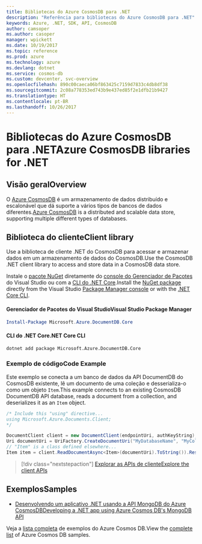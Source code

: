 ```yaml
---
title: Bibliotecas do Azure CosmosDB para .NET
description: "Referência para bibliotecas do Azure CosmosDB para .NET"
keywords: Azure, .NET, SDK, API, CosmosDB
author: camsoper
ms.author: casoper
manager: wpickett
ms.date: 10/19/2017
ms.topic: reference
ms.prod: azure
ms.technology: azure
ms.devlang: dotnet
ms.service: cosmos-db
ms.custom: devcenter, svc-overview
ms.openlocfilehash: 890c00caeca06bf863425c7159d7833c4db8df38
ms.sourcegitcommit: 2c08a778353ed743b9e437ed85f2e1dfb21b9427
ms.translationtype: HT
ms.contentlocale: pt-BR
ms.lasthandoff: 10/26/2017
---
```

# <a name="azure-cosmosdb-libraries-for-net"></a><span data-ttu-id="d0484-104">Bibliotecas do Azure CosmosDB para .NET</span><span class="sxs-lookup"><span data-stu-id="d0484-104">Azure CosmosDB libraries for .NET</span></span>

## <a name="overview"></a><span data-ttu-id="d0484-105">Visão geral</span><span class="sxs-lookup"><span data-stu-id="d0484-105">Overview</span></span>

<span data-ttu-id="d0484-106">O [Azure CosmosDB](https://docs.microsoft.com/azure/cosmos-db/introduction) é um armazenamento de dados distribuído e escalonável que dá suporte a vários tipos de bancos de dados diferentes.</span><span class="sxs-lookup"><span data-stu-id="d0484-106">[Azure CosmosDB](https://docs.microsoft.com/azure/cosmos-db/introduction) is a distributed and scalable data store, supporting multiple different types of databases.</span></span>

## <a name="client-library"></a><span data-ttu-id="d0484-107">Biblioteca do cliente</span><span class="sxs-lookup"><span data-stu-id="d0484-107">Client library</span></span>

<span data-ttu-id="d0484-108">Use a biblioteca de cliente .NET do CosmosDB para acessar e armazenar dados em um armazenamento de dados do CosmosDB.</span><span class="sxs-lookup"><span data-stu-id="d0484-108">Use the CosmosDB .NET client library to access and store data in a CosmosDB data store.</span></span>

<span data-ttu-id="d0484-109">Instale o [pacote NuGet](https://www.nuget.org/packages/Microsoft.Azure.DocumentDB.Core) diretamente do [console do Gerenciador de Pacotes][PackageManager] do Visual Studio ou com a [CLI do .NET Core][DotNetCLI].</span><span class="sxs-lookup"><span data-stu-id="d0484-109">Install the [NuGet package](https://www.nuget.org/packages/Microsoft.Azure.DocumentDB.Core) directly from the Visual Studio [Package Manager console][PackageManager] or with the [.NET Core CLI][DotNetCLI].</span></span>

#### <a name="visual-studio-package-manager"></a><span data-ttu-id="d0484-110">Gerenciador de Pacotes do Visual Studio</span><span class="sxs-lookup"><span data-stu-id="d0484-110">Visual Studio Package Manager</span></span>

```powershell
Install-Package Microsoft.Azure.DocumentDB.Core
```

#### <a name="net-core-cli"></a><span data-ttu-id="d0484-111">CLI do .NET Core</span><span class="sxs-lookup"><span data-stu-id="d0484-111">.NET Core CLI</span></span>

```bash
dotnet add package Microsoft.Azure.DocumentDB.Core
```

### <a name="code-example"></a><span data-ttu-id="d0484-112">Exemplo de código</span><span class="sxs-lookup"><span data-stu-id="d0484-112">Code Example</span></span>

<span data-ttu-id="d0484-113">Este exemplo se conecta a um banco de dados da API DocumentDB do CosmosDB existente, lê um documento de uma coleção e desserializa-o como um objeto `Item`.</span><span class="sxs-lookup"><span data-stu-id="d0484-113">This example connects to an existing CosmosDB DocumentDB API database, reads a document from a collection, and deserializes it as an `Item` object.</span></span>

```csharp
/* Include this "using" directive...
using Microsoft.Azure.Documents.Client;
*/

DocumentClient client = new DocumentClient(endpointUri, authKeyString);
Uri documentUri = UriFactory.CreateDocumentUri("MyDatabaseName", "MyCollectionName", "DocumentId");
// "Item" is a class defined elsewhere...
Item item = client.ReadDocumentAsync<Item>(documentUri).ToString()).Result;
```

> [!div class="nextstepaction"]
> [<span data-ttu-id="d0484-114">Explorar as APIs de cliente</span><span class="sxs-lookup"><span data-stu-id="d0484-114">Explore the client APIs</span></span>](/dotnet/api/overview/azure/cosmosdb/client)

## <a name="samples"></a><span data-ttu-id="d0484-115">Exemplos</span><span class="sxs-lookup"><span data-stu-id="d0484-115">Samples</span></span>

* [<span data-ttu-id="d0484-116">Desenvolvendo um aplicativo .NET usando a API MongoDB do Azure CosmosDB</span><span class="sxs-lookup"><span data-stu-id="d0484-116">Developing a .NET app using Azure Cosmos DB's MongoDB API</span></span>](https://azure.microsoft.com/en-us/resources/samples/azure-cosmos-db-mongodb-dotnet-getting-started/)

<span data-ttu-id="d0484-117">Veja a [lista completa](https://azure.microsoft.com/en-us/resources/samples/?platform=dotnet&term=cosmosdb) de exemplos do Azure Cosmos DB.</span><span class="sxs-lookup"><span data-stu-id="d0484-117">View the [complete list](https://azure.microsoft.com/en-us/resources/samples/?platform=dotnet&term=cosmosdb) of Azure Cosmos DB samples.</span></span>

[PackageManager]: https://docs.microsoft.com/nuget/tools/package-manager-console
[DotNetCLI]: https://docs.microsoft.com/dotnet/core/tools/dotnet-add-package
